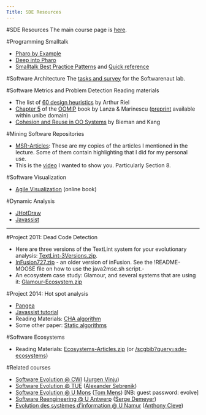 ```yaml
---
Title: SDE Resources
---
```

#SDE Resources
The main course page is [here](%base_url%/teaching/archive/sde).

#Programming Smalltalk

-  [Pharo by Example](http://pharobyexample.org/)
-  [Deep into Pharo](http://rmod.lille.inria.fr/pbe2/)
-  [Smalltalk Best Practice Patterns](http://scgresources.unibe.ch/Literature/Books/Beck97aDraftSmalltalkBestPracticePatterns.pdf) and [Quick reference](http://scgresources.unibe.ch/Literature/Books/Beck97aQuickReference.pdf)

#Software Architecture
The [tasks and survey](%base_url%/teaching/archive/sde/sde-resources/sar-lab) for the Softwarenaut lab.

#Software Metrics and Problem Detection
Reading materials

-  The list of [60 design heuristics](%base_url%/teaching/ese/60-design-heuristics) by Arthur Riel
-  [Chapter 5](%assets_url%/files/47/mgckdeptwnul3k6wzkurax86qichae/Lanz06a-OOMIP-Chapter5.pdf) of the [OOMIP](http://www.springer.com/computer/swe/book/978-3-540-24429-5) book by Lanza & Marinescu ([preprint](http://scgresources.unibe.ch/Literature/Books/Lanz06a-OOMIP.pdf) available within unibe domain)
-  [Cohesion and Reuse in OO Systems](%assets_url%/files/5c/9a3m3prvxflwr1f237s6bhnecc0sqs/bieman-cohesion.pdf) by Bieman and Kang

#Mining Software Repositories

-  [MSR-Articles](%assets_url%/files/79/eth363p2wfgf3t5omldrgzmnq33qtp/Materials-MSR.zip): These are my copies of the articles I mentioned in the lecture. Some of them contain highlighting that I did for my personal use.
-  This is the [video](http://tasktop.com/videos/mylyn/webcast-mylyn-3.0.html) I wanted to show you. Particularly Section 8.

#Software Visualization

-  [Agile Visualization](http://agilevisualization.com/#book) (online book)

#Dynamic Analysis

-  [JHotDraw](http://www.jhotdraw.org/)
-  [Javassist](http://jboss-javassist.github.io/javassist/)


---
#Project 2011: Dead Code Detection

-  Here are three versions of the TextLint system for your evolutionary analysis: [TextLint-3Versions.zip](%assets_url%/files/60/tuzdvlnow99fsezl9etd3p5eunahfo/TextLint-3Versions.zip). 
-  [InFusion727.zip](%assets_url%/files/31/5wc6ccosaqn1wz3frptm8ge1r8qa71/inFusion727.zip) - an older version of inFusion. See the !README-MOOSE file on how to use the java2mse.sh script.- 
-  An ecosystem case study: Glamour, and several systems that are using it: [Glamour-Ecosystem.zip](%assets_url%/files/de/aqoe7thann2788q5fw606ihwpyy8iv/Glamour-Ecosystem.zip)

#Project 2014: Hot spot analysis

-  [Pangea](/research/pangea)
-  [Javassist tutorial](http://www.csg.ci.i.u-tokyo.ac.jp/~chiba/javassist/tutorial/tutorial.html)
-  Reading Materials: [CHA algorithm](http://www.cs.ucla.edu/~palsberg/tba/papers/dean-grove-chambers-ecoop95.pdf) 
-  Some other paper: [Static algorithms](http://www.cs.ucla.edu/~palsberg/paper/oopsla00.pdf)

#Software Ecosystems

-  Reading Materials: [Ecosystems-Articles.zip](%assets_url%/files/c4/wefom79o99e5e4u7s5d1jkommn1tl0/Ecosystems-Articles.zip) (or [/scgbib?query=sde-ecosystems](/scgbib?query=sde-ecosystems))

#Related courses

-  [Software Evolution @ CWI](http://homepages.cwi.nl/~jurgenv/teaching/evolution1213/documents.html) ([Jurgen Vinju](http://homepages.cwi.nl/~jurgenv/))
-  [Software Evolution @ TUE](http://www.win.tue.nl/~aserebre/2IS55/2013-2014/) ([Alexander Sebrenik](http://www.win.tue.nl/~aserebre/))
-  [Software Evolution @ U Mons](https://moodle.umons.ac.be/course/view.php?id=181) ([Tom Mens](http://informatique.umons.ac.be/perso/Mens.Tom/)) [NB: guest password: evolve]
-  [Software Reengineering @ U Antwerp](http://ansymo.ua.ac.be/courses/software-reengineering) ([Serge Demeyer](http://win.ua.ac.be/~sdemey/))
-  [Evolution des systèmes d'information @ U Namur](http://directory.unamur.be/teaching/courses/INFOM218) ([Anthony Cleve](http://directory.unamur.be/staff/acleve))
